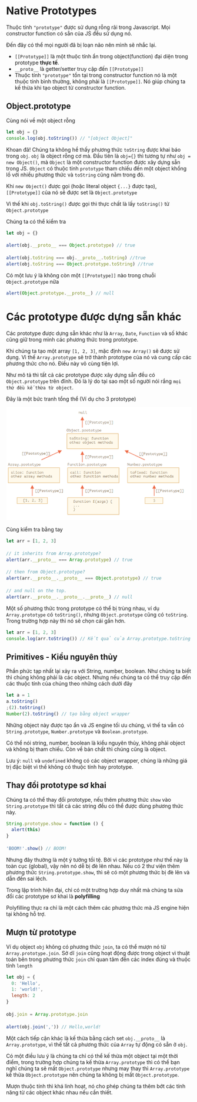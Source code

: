 # Native Prototypes

Thuộc tính `"prototype"` được sử dụng rỗng rãi trong Javascript. Mọi constructor function có sẵn của JS đều sử dụng nó.

Đến đây có thể mọi người đã bị loạn não nên mình sẽ nhắc lại.

- `[[Prototype]]` là một thuộc tính ẩn trong object(function) đại diện trong prototype **thực tế**.
- `__proto__` là getter/setter truy cập đến `[[Prototype]]`
- Thuộc tính `"prototype"` tồn tại trong constructor function nó là một thuộc tính bình thường, không phải là `[[Prototype]]`. Nó giúp chúng ta kế thừa khi tạo object từ constructor function.

## Object.prototype

Cùng nói về một object rỗng

```javascript
let obj = {}
console.log(obj.toString()) // "[object Object]"
```

Khoan đã! Chúng ta không hề thấy phương thức `toString` được khai báo trong `obj`. `obj` là object rỗng cơ mà.
Đầu tiên là `obj={}` thì tương tự như `obj = new Object()`, mà `Object` là một constructor function được xây dựng sẵn trong JS. `Object` có thuộc tính `prototype` tham chiếu đến một object khổng lồ với nhiều phương thức và `toString` cũng nằm trong đó.

Khi `new Object()` được gọi (hoặc literal object `{...}` được tạo), `[[Prototype]]` của nó sẽ được set là `Object.prototype`

Vì thế khi `obj.toString()` được gọi thì thực chất là lấy `toString()` từ `Object.prototype`

Chúng ta có thể kiểm tra

```javascript
let obj = {}

alert(obj.__proto__ === Object.prototype) // true

alert(obj.toString === obj.__proto__.toString) //true
alert(obj.toString === Object.prototype.toString) //true
```

Có một lưu ý là không còn một `[[Prototype]]` nào trong chuỗi `Object.prototype` nữa

```javascript
alert(Object.prototype.__proto__) // null
```

# Các prototype được dựng sẵn khác

Các prototype được dựng sẵn khác như là `Array`, `Date`, `Function` và số khác cũng giữ trong mình các phương thức trong prototype.

Khi chúng ta tạo một array `[1, 2, 3]`, mặc định `new Array()` sẽ được sử dụng. Vì thế `Array.prototype` sẽ trở thành prototype của nó và cung cấp các phương thức cho nó. Điều này vô cùng tiện lợi.

Như mô tả thì tất cả các prototype được xây dựng sẵn đều có `Object.prototype` trên đỉnh. Đó là lý do tại sao một số người nói rắng `mọi thứ đều kế thừa từ object`.

Đây là một bức tranh tổng thể (Ví dụ cho 3 prototype)

![Object prototype](./object-prototype.PNG)

Cùng kiểm tra bằng tay

```javascript
let arr = [1, 2, 3]

// it inherits from Array.prototype?
alert(arr.__proto__ === Array.prototype) // true

// then from Object.prototype?
alert(arr.__proto__.__proto__ === Object.prototype) // true

// and null on the top.
alert(arr.__proto__.__proto__.__proto__) // null
```

Một số phương thức trong prototype có thể bị trùng nhau, ví dụ `Array.prototype` có `toString()`, nhưng `Object.prototype` cũng có `toString`. Trong trường hợp này thì nó sẽ chọn cái gần hơn.

```javascript
let arr = [1, 2, 3]
console.log(arr.toString()) // Kết quả của Array.prototype.toString
```

## Primitives - Kiểu nguyên thủy

Phần phức tạp nhất lại xảy ra với String, number, boolean.
Như chúng ta biết thì chúng không phải là các object. Nhưng nếu chúng ta có thể truy cập đến các thuộc tính của chúng theo những cách dưới đây

```javascript
let a = 1
a.toString()
;(2).toString()
Number(2).toString() // tạo bằng object wrapper
```

Những object này được tạo ẩn và JS engine tối ưu chúng, vì thế ta vẫn có `String.prototype`, `Number.prototype` và `Boolean.prototype`.

Có thể nói string, number, boolean là kiểu nguyên thủy, không phải object và không bị tham chiếu. Còn về bản chất thì chúng cũng là object.

Lưu ý: `null` và `undefined` không có các object wrapper, chúng là những giá trị đặc biệt vì thế không có thuộc tính hay prototype.

## Thay đổi prototype sơ khai

Chúng ta có thể thay đổi prototype, nếu thêm phương thức `show` vào `String.prototype` thì tất cả các string đều có thể được dùng phương thức này.

```javascript
String.prototype.show = function () {
  alert(this)
}

'BOOM!'.show() // BOOM!
```

Nhưng đây thường là một ý tưởng tồi tệ. Bởi vì các prototype như thế này là toàn cục (global), vậy nên nó dễ bị đè lên nhau. Nếu có 2 thư viện thêm phương thức `String.prototype.show`, thì sẽ có một phương thức bị đè lên và dẫn đến sai lệch.

Trong lập trình hiện đại, chỉ có một trường hợp duy nhất mà chúng ta sửa đổi các prototype sơ khai là **polyfilling**

Polyfilling thực ra chỉ là một cách thêm các phương thức mà JS engine hiện tại không hỗ trợ.

## Mượn từ prototype

Ví dụ object `obj` không có phương thức `join`, ta có thể mượn nó từ `Array.prototype.join`. Sở dĩ `join` cũng hoạt động được trong object vì thuật toán bên trong phương thức `join` chỉ quan tâm đến các index đúng và thuộc tính `length`

```js
let obj = {
  0: 'Hello',
  1: 'world!',
  length: 2
}

obj.join = Array.prototype.join

alert(obj.join(',')) // Hello,world!
```

Một cách tiếp cận khác là kế thừa bằng cách set `obj.__proto__` là `Array.prototype`, vì thế tất cả phương thức của `Array` tự động có sẵn ở `obj`.

Có một điều lưu ý là chúng ta chỉ có thể kế thừa một object tại một thời điểm, trong trường hợp chúng ta kế thừa `Array.prototype` thì có thể bạn nghĩ chúng ta sẽ mất `Object.prototype` nhưng may thay thì `Array.prototype` kế thừa `Object.prototype` nên chúng ta không bị mất `Object.prototype`.

Mượn thuộc tính thì khá linh hoạt, nó cho phép chúng ta thêm bớt các tính năng từ các object khác nhau nếu cần thiết.
